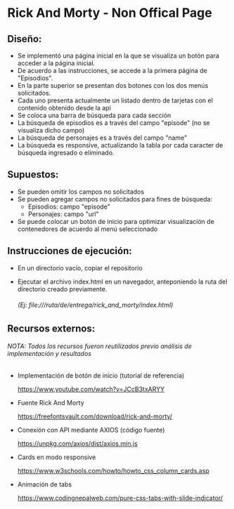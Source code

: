 # Rick And Morty - Non Offical Page

## Diseño:

- Se implementó una página inicial en la que se visualiza un botón para acceder a la página inicial.
- De acuerdo a las instrucciones, se accede a la primera página de "Episodios".
- En la parte superior se presentan dos botones con los dos menús solicitados.
- Cada uno presenta actualmente un listado dentro de tarjetas con el contenido obtenido desde la api
- Se coloca una barra de búsqueda para cada sección
- La búsqueda de episodios es a través del campo "episode" (no se visualiza dicho campo)
- La búsqueda de personajes es a través del campo "name"
- La búsqueda es responsive, actualizando la tabla por cada caracter de búsqueda ingresado o eliminado.

## Supuestos:

- Se pueden omitir los campos no solicitados
- Se pueden agregar campos no solicitados para fines de búsqueda:
  - Episodios: campo "episode"
  - Personajes: campo "url"
- Se puede colocar un botón de inicio para optimizar visualización de contenedores de acuerdo al menú seleccionado

## Instrucciones de ejecución:

- En un directorio vacío, copiar el repositorio
- Ejecutar el archivo index.html en un navegador, anteponiendo la ruta del directorio creado previamente.
  
    ###### (Ej: file:///ruta/de/entrega/rick_and_morty/index.html)
  
## Recursos externos:

###### NOTA: Todos los recursos fueron reutilizados previo análisis de implementación y resultados

- Implementación de botón de inicio (tutorial de referencia)
  
    https://www.youtube.com/watch?v=JCcB3txARYY

- Fuente Rick And Morty
  
    https://freefontsvault.com/download/rick-and-morty/

- Conexión con API mediante AXIOS (código fuente)
  
    https://unpkg.com/axios/dist/axios.min.js

- Cards en modo responsive
  
    https://www.w3schools.com/howto/howto_css_column_cards.asp
    

- Animación de tabs
  
    https://www.codingnepalweb.com/pure-css-tabs-with-slide-indicator/
